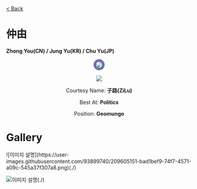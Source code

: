 [< Back](./?page=artist)

# 仲由

**Zhong You(CN) / Jung Yu(KR) / Chu Yu(JP)**

<p style="text-align:center;"><img src="https://gwansangg.am/hgjs/files/zhongyou.png" style="max-width: 200px; border-radius: 50%; border: 7px solid #6E70AC;"></p>
<p style="text-align:center;"><img src="https://gwansangg.am/hgjs/files/zhongyou_full.png"></p>

<p style="text-align: center;">Courtesy Name: <b>子路(ZiLu)</b></p>
<p style="text-align: center;">Best At: <b>Politics</b></p>
<p style="text-align: center;">Position: <b>Geomungo</b></p>

# Gallery

<div class="gallery-container">
  ![이미지 설명](https://user-images.githubusercontent.com/93899740/209605151-bad1bef9-74f7-4571-a09c-545a37f307a8.png)(./)
  
  ![이미지 설명](https://gwansangg.am/hgjs/files/zhongyou_full.png)(./)
  
</div>
